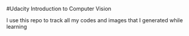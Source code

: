 #Udacity Introduction to Computer Vision

I use this repo to track all my codes and images that I generated while learning 